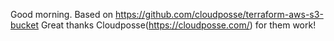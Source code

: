 Good morning.
Based on https://github.com/cloudposse/terraform-aws-s3-bucket
Great thanks Cloudposse(https://cloudposse.com/) for them work!

